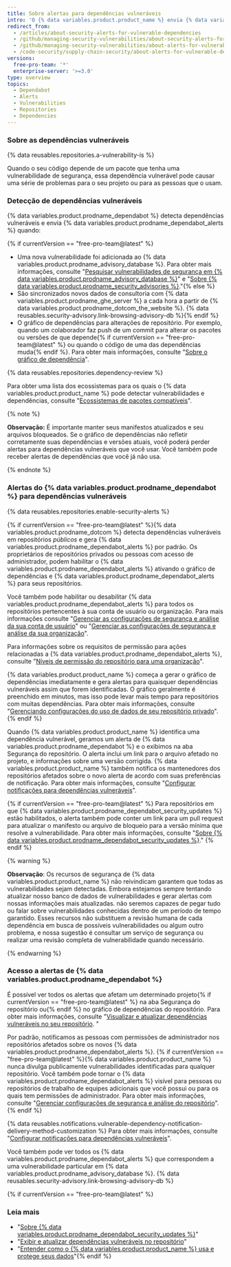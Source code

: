 ```yaml
---
title: Sobre alertas para dependências vulneráveis
intro: 'O {% data variables.product.product_name %} envia {% data variables.product.prodname_dependabot_alerts %} quando detectamos vulnerabilidades que afetam o seu repositório.'
redirect_from:
  - /articles/about-security-alerts-for-vulnerable-dependencies
  - /github/managing-security-vulnerabilities/about-security-alerts-for-vulnerable-dependencies
  - /github/managing-security-vulnerabilities/about-alerts-for-vulnerable-dependencies
  - /code-security/supply-chain-security/about-alerts-for-vulnerable-dependencies
versions:
  free-pro-team: '*'
  enterprise-server: '>=3.0'
type: overview
topics:
  - Dependabot
  - Alerts
  - Vulnerabilities
  - Repositories
  - Dependencies
---
```


<!--For this article in earlier GHES versions, see /content/github/managing-security-vulnerabilities-->
<!--Marketing-LINK: From /features/security/software-supply-chain page "About alerts for vulnerable dependencies ".-->

### Sobre as dependências vulneráveis

{% data reusables.repositories.a-vulnerability-is %}

Quando o seu código depende de um pacote que tenha uma vulnerabilidade de segurança, essa dependência vulnerável pode causar uma série de problemas para o seu projeto ou para as pessoas que o usam.

### Detecção de dependências vulneráveis

{% data variables.product.prodname_dependabot %} detecta dependências vulneráveis e envia {% data variables.product.prodname_dependabot_alerts %} quando:

{% if currentVersion == "free-pro-team@latest" %}
- Uma nova vulnerabilidade foi adicionada ao {% data variables.product.prodname_advisory_database %}. Para obter mais informações, consulte "[Pesquisar vulnerabilidades de segurança em {% data variables.product.prodname_advisory_database %}](/github/managing-security-vulnerabilities/browsing-security-vulnerabilities-in-the-github-advisory-database)" e "[Sobre {% data variables.product.prodname_security_advisories %}](/code-security/security-advisories/about-github-security-advisories)."{% else %}
- São sincronizados novos dados de consultoria com {% data variables.product.prodname_ghe_server %} a cada hora a partir de {% data variables.product.prodname_dotcom_the_website %}. {% data reusables.security-advisory.link-browsing-advisory-db %}{% endif %}
- O gráfico de dependências para alterações de repositório. Por exemplo, quando um colaborador faz push de um commit para alterar os pacotes ou versões de que depende{% if currentVersion == "free-pro-team@latest" %} ou quando o código de uma das dependências muda{% endif %}. Para obter mais informações, consulte "[Sobre o gráfico de dependência](/code-security/supply-chain-security/about-the-dependency-graph)".

{% data reusables.repositories.dependency-review %}

Para obter uma lista dos ecossistemas para os quais o {% data variables.product.product_name %} pode detectar vulnerabilidades e dependências, consulte "[Ecossistemas de pacotes compatíveis](/github/visualizing-repository-data-with-graphs/about-the-dependency-graph#supported-package-ecosystems)".

{% note %}

**Observação:** É importante manter seus manifestos atualizados e seu arquivos bloqueados. Se o gráfico de dependências não refletir corretamente suas dependências e versões atuais, você poderá perder alertas para dependências vulneráveis que você usar. Você também pode receber alertas de dependências que você já não usa.

{% endnote %}

### Alertas do {% data variables.product.prodname_dependabot %} para dependências vulneráveis

{% data reusables.repositories.enable-security-alerts %}

{% if currentVersion == "free-pro-team@latest" %}{% data variables.product.prodname_dotcom %} detecta dependências vulneráveis em repositórios _públicos_ e gera {% data variables.product.prodname_dependabot_alerts %} por padrão. Os proprietários de repositórios privados ou pessoas com acesso de administrador, podem habilitar o {% data variables.product.prodname_dependabot_alerts %} ativando o gráfico de dependências e {% data variables.product.prodname_dependabot_alerts %} para seus repositórios.

Você também pode habilitar ou desabilitar {% data variables.product.prodname_dependabot_alerts %} para todos os repositórios pertencentes à sua conta de usuário ou organização. Para mais informações consulte "[Gerenciar as configurações de segurança e análise da sua conta de usuário](/github/setting-up-and-managing-your-github-user-account/managing-security-and-analysis-settings-for-your-user-account)" ou "[Gerenciar as configurações de segurança e análise da sua organização](/organizations/keeping-your-organization-secure/managing-security-and-analysis-settings-for-your-organization)".

Para informações sobre os requisitos de permissão para ações relacionadas a {% data variables.product.prodname_dependabot_alerts %}, consulte "[Níveis de permissão do repositório para uma organização](/organizations/managing-access-to-your-organizations-repositories/repository-permission-levels-for-an-organization#permission-requirements-for-security-features)".

{% data variables.product.product_name %} começa a gerar o gráfico de dependências imediatamente e gera alertas para quaisquer dependências vulneráveis assim que forem identificadas. O gráfico geralmente é preenchido em minutos, mas isso pode levar mais tempo para repositórios com muitas dependências. Para obter mais informações, consulte "[Gerenciando configurações do uso de dados de seu repositório privado](/github/understanding-how-github-uses-and-protects-your-data/managing-data-use-settings-for-your-private-repository)".
{% endif %}

Quando {% data variables.product.product_name %} identifica uma dependência vulnerável, geramos um alerta de {% data variables.product.prodname_dependabot %} e o exibimos na aba Segurança do repositório. O alerta inclui um link para o arquivo afetado no projeto, e informações sobre uma versão corrigida. {% data variables.product.product_name %} também notifica os mantenedores dos repositórios afetados sobre o novo alerta de acordo com suas preferências de notificação. Para obter mais informações, consulte "[Configurar notificações para dependências vulneráveis](/code-security/supply-chain-security/configuring-notifications-for-vulnerable-dependencies)".

{% if currentVersion == "free-pro-team@latest" %}
Para repositórios em que {% data variables.product.prodname_dependabot_security_updates %} estão habilitados, o alerta também pode conter um link para um pull request para atualizar o manifesto ou arquivo de bloqueio para a versão mínima que resolve a vulnerabilidade. Para obter mais informações, consulte "[Sobre {% data variables.product.prodname_dependabot_security_updates %}](/github/managing-security-vulnerabilities/about-dependabot-security-updates)."
{% endif %}

{% warning %}

**Observação**: Os recursos de segurança de {% data variables.product.product_name %} não reivindicam garantem que todas as vulnerabilidades sejam detectadas. Embora estejamos sempre tentando atualizar nosso banco de dados de vulnerabilidades e gerar alertas com nossas informações mais atualizadas. não seremos capazes de pegar tudo ou falar sobre vulnerabilidades conhecidas dentro de um período de tempo garantido. Esses recursos não substituem a revisão humana de cada dependência em busca de possíveis vulnerabilidades ou algum outro problema, e nossa sugestão é consultar um serviço de segurança ou realizar uma revisão completa de vulnerabilidade quando necessário.

{% endwarning %}

### Acesso a alertas de {% data variables.product.prodname_dependabot %}

É possível ver todos os alertas que afetam um determinado projeto{% if currentVersion == "free-pro-team@latest" %} na aba Segurança do repositório ou{% endif %} no gráfico de dependências do repositório. Para obter mais informações, consulte "[Visualizar e atualizar dependências vulneráveis no seu repositório](/github/managing-security-vulnerabilities/viewing-and-updating-vulnerable-dependencies-in-your-repository). "

Por padrão, notificamos as pessoas com permissões de administrador nos repositórios afetados sobre os novos {% data variables.product.prodname_dependabot_alerts %}. {% if currentVersion == "free-pro-team@latest" %}{% data variables.product.product_name %} nunca divulga publicamente vulnerabilidades identificadas para qualquer repositório. Você também pode tornar o {% data variables.product.prodname_dependabot_alerts %} visível para pessoas ou repositórios de trabalho de equipes adicionais que você possui ou para os quais tem permissões de administrador. Para obter mais informações, consulte "[Gerenciar configurações de segurança e análise do repositório](/github/administering-a-repository/managing-security-and-analysis-settings-for-your-repository#granting-access-to-security-alerts)".
{% endif %}

{% data reusables.notifications.vulnerable-dependency-notification-delivery-method-customization %} Para obter mais informações, consulte "[Configurar notificações para dependências vulneráveis](/code-security/supply-chain-security/configuring-notifications-for-vulnerable-dependencies)".

Você também pode ver todos os {% data variables.product.prodname_dependabot_alerts %} que correspondem a uma vulnerabilidade particular em {% data variables.product.prodname_advisory_database %}. {% data reusables.security-advisory.link-browsing-advisory-db %}

{% if currentVersion == "free-pro-team@latest" %}
### Leia mais

- "[Sobre {% data variables.product.prodname_dependabot_security_updates %}](/github/managing-security-vulnerabilities/about-dependabot-security-updates)"
- "[Exibir e atualizar dependências vulneráveis no repositório](/articles/viewing-and-updating-vulnerable-dependencies-in-your-repository)"
- "[Entender como o {% data variables.product.product_name %} usa e protege seus dados](/categories/understanding-how-github-uses-and-protects-your-data)"{% endif %}
